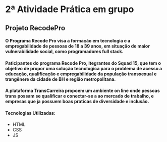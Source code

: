 # 2ª Atividade Prática em grupo 

## Projeto RecodePro

#### O Programa Recode Pro visa a formação em tecnologia e a empregabilidade de pessoas de 18 a 39 anos, em situação de maior vulnerabilidade social, como programadores full stack.

#### Paticipantes do programa Recode Pro, itegrantes do Squad 15, que tem o objetivo de propor uma solução tecnologica para o problema de acesso a educação, qualificação e empregabilidade da população transxexual e trangênere da cidade de BH e região metropolitana.

#### A plataforma TransCarreira propoem um ambiente on line onde pessoas trans possam se qualificar e conectar-se a ao mercado de trabalho, e empresas que ja possuem boas praticas de diversidade e inclusão.

#### Tecnologias Utilizadas:

- HTML
- CSS
- JS

